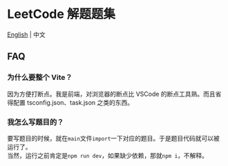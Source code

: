# LeetCode 解题题集

[English](README.md) | 中文

## FAQ

### 为什么要整个 Vite？

因为方便打断点。我是前端，对浏览器的断点比 VSCode 的断点工具熟。而且省得配置 tsconfig.json、task.json 之类的东西。

### 我怎么写题目的？

要写题目的时候，就在`main`文件`import`一下对应的题目。于是题目代码就可以被运行了。  
当然，运行之前肯定是`npm run dev`，如果缺少依赖，那就`npm i`，不解释。
